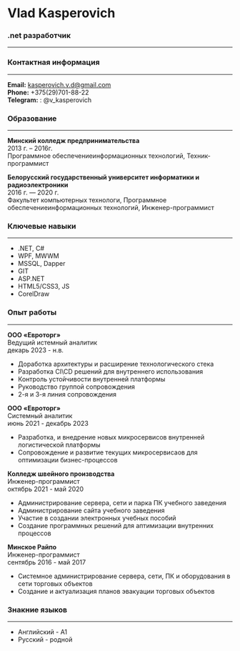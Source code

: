 # Vlad Kasperovich

### .net разработчик
---

### Контактная информация
 ---
**Email:** kasperovich.v.d@gmail.com  
**Phone:** +375(29)701-88-22\
**Telegram:** : @v_kasperovich 

### Образование
---

**Минский колледж предпринимательства**  
2013 г. – 2016г.  
Программное обеспечениеинформационных технологий, Техник-программист  

**Белорусский государственный университет информатики и радиоэлектроники**  
2016 г. — 2020 г.  
Факультет компьютерных технологи, Программное обеспечениеинформационных технологий, Инженер-программист  

### Ключевые навыки
---

- .NET, C#
- WPF, MWWM
- MSSQL, Dapper
- GIT
- ASP.NET
- HTML5/CSS3, JS
- CorelDraw

### Опыт работы
---

**ООО «Евроторг»**  
Ведущий истемный аналитик  
декарь 2023 - н.в.  
- Доработка архитектуры и расширение технологического стека
- Разработка CI\CD решений для внутреннего использования
- Контроль устойчивости внутренней платформы
- Руководство группой сопровождения
- 2-я и 3-я линия сопровождения

**ООО «Евроторг»**  
Системный аналитик  
июнь 2021 - декабрь 2023  
- Разработка, и внедрение новых микросервисов внутренней логистической платформы
- Сопровождение и развитие текущих микросервисаов для оптимизации бизнес-процессов

**Колледж швейного производства**  
Инженер-программист  
октябрь 2021 - май 2020  
- Администрирование сервера, сети и парка ПК учебного заведения
- Администрирование сайта учебного заведения
- Участие в создании электронных учебных пособий
- Создание программных решений для аптимизации внутренних процессов

**Минское Райпо**  
Инженер-программист  
сентябрь 2016 - май 2017  
- Системное администрирование сервера, сети, ПК и оборудования в сети торговых объектов
- Создание и актуализация планов эвакуации торговых объектов

### Знакние языков  
---
- Английский - А1
- Русский - родной
